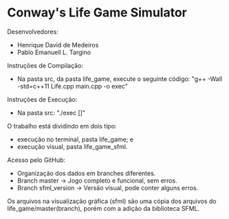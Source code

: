 # Conway's Life Game Simulator

Desenvolvedores:
- Henrique David de Medeiros
- Pablo Emanuell L. Targino

Instruções de Compilação:
	
- Na pasta src, da pasta life_game, execute o seguinte código:
"g++ -Wall -std=c++11 Life.cpp main.cpp -o exec"

Instruções de Execução:

- Na pasta src:
"./exec <arqEntrada> [<arqSaida>]"

O trabalho está dividindo em dois tipo:
- execução no terminal, pasta life_game; e
- execução visual, pasta life_game_sfml.

Acesso pelo GitHub:
- Organização dos dados em branches diferentes.
- Branch master -> Jogo completo e funcional, sem erros.
- Branch sfml_version -> Versão visual, pode conter alguns erros.

Os arquivos na visualização gráfica (sfml) são uma cópia dos arquivos do life_game/master(branch), porém com a adição da biblioteca SFML.
